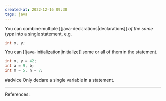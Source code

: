 ```yaml
---
created-at: 2022-12-16 09:38
tags: java
---
```


You can combine multiple [[java-declarations|declarations]] *of the same type* into a single statement, e.g.

```java
int x, y;
```

You can [[java-initialization|initialize]] some or all of them in the statement.

```java
int x, y = 42;
int a = 9, b;
int m = 5, n = 7;
```

#advice Only declare a single variable in a statement.

---
References:


